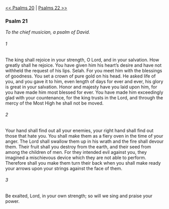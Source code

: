 [<< Psalms 20](Psalms%2020.md)  |  [Psalms 22 >>](Psalms%2022.md)

### Psalm 21

*To the chief musician, a psalm of David.*

###### 1
The king shall rejoice in your strength, O Lord, and in your salvation. How greatly shall he rejoice. You have given him his heart’s desire and have not withheld the request of his lips. Selah. For you meet him with the blessings of goodness. You set a crown of pure gold on his head. He asked life of you, and you gave it to him, even length of days for ever and ever, his glory is great in your salvation. Honor and majesty have you laid upon him, for you have made him most blessed for ever. You have made him exceedingly glad with your countenance, for the king trusts in the Lord, and through the mercy of the Most High he shall not be moved.

###### 2
Your hand shall find out all your enemies, your right hand shall find out those that hate you. You shall make them as a fiery oven in the time of your anger. The Lord shall swallow them up in his wrath and the fire shall devour them. Their fruit shall you destroy from the earth, and their seed from among the children of men. For they intended evil against you, they imagined a mischievous device which they are not able to perform. Therefore shall you make them turn their back when you shall make ready your arrows upon your strings against the face of them.

###### 3
Be exalted, Lord, in your own strength; so will we sing and praise your power.